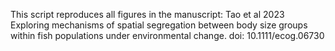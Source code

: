 This script reproduces all figures in the manuscript: Tao et al 2023 Exploring mechanisms of spatial segregation between body size groups within fish populations under environmental change. doi: 10.1111/ecog.06730 
